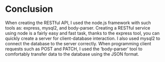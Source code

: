 # Conclusion

When creating the RESTful API, I used the node.js framework with such tools as: express, mysql2, and body-parser.
Creating a RESTful service using node is a fairly easy and fast task, thanks to the express tool, you can quickly create a server for client-database interaction. I also used mysql2 to connect the database to the server correctly. When programming client requests such as POST and PATCH, I used the ‘body-parser’ tool to comfortably transfer data to the database using the JSON format.

